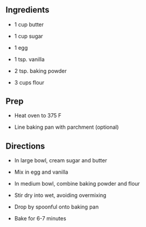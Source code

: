 # 

## Ingredients

- 1 cup butter

- 1 cup sugar

- 1 egg

- 1 tsp. vanilla

- 2 tsp. baking powder

- 3 cups flour

## Prep

- Heat oven to 375 F

- Line baking pan with parchment (optional)

## Directions

- In large bowl, cream sugar and butter

- Mix in egg and vanilla

- In medium bowl, combine baking powder and flour

- Stir dry into wet, avoiding overmixing

- Drop by spoonful onto baking pan

- Bake for 6-7 minutes
